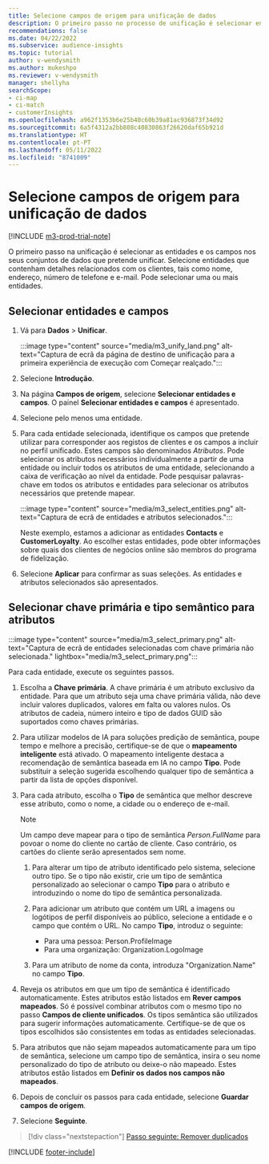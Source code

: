 ```yaml
---
title: Selecione campos de origem para unificação de dados
description: O primeiro passo no processo de unificação é selecionar entidades, atributos, chaves primárias e tipos de semântica para mapear dados para o unified customer profile.
recommendations: false
ms.date: 04/22/2022
ms.subservice: audience-insights
ms.topic: tutorial
author: v-wendysmith
ms.author: mukeshpo
ms.reviewer: v-wendysmith
manager: shellyha
searchScope:
- ci-map
- ci-match
- customerInsights
ms.openlocfilehash: a962f1353b6e25b40c60b39a81ac936873f34d92
ms.sourcegitcommit: 6a5f4312a2bb808c40830863f26620daf65b921d
ms.translationtype: HT
ms.contentlocale: pt-PT
ms.lasthandoff: 05/11/2022
ms.locfileid: "8741009"
---
```

# <a name="select-source-fields-for-data-unification"></a>Selecione campos de origem para unificação de dados

[!INCLUDE [m3-prod-trial-note](includes/m3-prod-trial-note.md)]

O primeiro passo na unificação é selecionar as entidades e os campos nos seus conjuntos de dados que pretende unificar. Selecione entidades que contenham detalhes relacionados com os clientes, tais como nome, endereço, número de telefone e e-mail. Pode selecionar uma ou mais entidades.

## <a name="select-entities-and-fields"></a>Selecionar entidades e campos

1. Vá para **Dados** > **Unificar**.

   :::image type="content" source="media/m3_unify_land.png" alt-text="Captura de ecrã da página de destino de unificação para a primeira experiência de execução com Começar realçado.":::

1. Selecione **Introdução**.

1. Na página **Campos de origem**, selecione **Selecionar entidades e campos**. O painel **Selecionar entidades e campos** é apresentado.

1. Selecione pelo menos uma entidade.

1. Para cada entidade selecionada, identifique os campos que pretende utilizar para corresponder aos registos de clientes e os campos a incluir no perfil unificado. Estes campos são denominados *Atributos*. Pode selecionar os atributos necessários individualmente a partir de uma entidade ou incluir todos os atributos de uma entidade, selecionando a caixa de verificação ao nível da entidade. Pode pesquisar palavras-chave em todos os atributos e entidades para selecionar os atributos necessários que pretende mapear.

   :::image type="content" source="media/m3_select_entities.png" alt-text="Captura de ecrã de entidades e atributos selecionados.":::

   Neste exemplo, estamos a adicionar as entidades **Contacts** e **CustomerLoyalty**. Ao escolher estas entidades, pode obter informações sobre quais dos clientes de negócios online são membros do programa de fidelização.

1. Selecione **Aplicar** para confirmar as suas seleções. As entidades e atributos selecionados são apresentados.

## <a name="select-primary-key-and-semantic-type-for-attributes"></a>Selecionar chave primária e tipo semântico para atributos

   :::image type="content" source="media/m3_select_primary.png" alt-text="Captura de ecrã de entidades selecionadas com chave primária não selecionada." lightbox="media/m3_select_primary.png":::

Para cada entidade, execute os seguintes passos.

1. Escolha a **Chave primária**. A chave primária é um atributo exclusivo da entidade. Para que um atributo seja uma chave primária válida, não deve incluir valores duplicados, valores em falta ou valores nulos. Os atributos de cadeia, número inteiro e tipo de dados GUID são suportados como chaves primárias.

1. Para utilizar modelos de IA para soluções predição de semântica, poupe tempo e melhore a precisão, certifique-se de que o **mapeamento inteligente** está ativado. O mapeamento inteligente destaca a recomendação de semântica baseada em IA no campo **Tipo**. Pode substituir a seleção sugerida escolhendo qualquer tipo de semântica a partir da lista de opções disponível.

1. Para cada atributo, escolha o **Tipo** de semântica que melhor descreve esse atributo, como o nome, a cidade ou o endereço de e-mail.

   > [!NOTE]
   > Um campo deve mapear para o tipo de semântica *Person.FullName* para povoar o nome do cliente no cartão de cliente. Caso contrário, os cartões do cliente serão apresentados sem nome.

   1. Para alterar um tipo de atributo identificado pelo sistema, selecione outro tipo. Se o tipo não existir, crie um tipo de semântica personalizado ao selecionar o campo **Tipo** para o atributo e introduzindo o nome do tipo de semântica personalizada.

   1. Para adicionar um atributo que contém um URL a imagens ou logótipos de perfil disponíveis ao público, selecione a entidade e o campo que contém o URL. No campo **Tipo**, introduz o seguinte:
      - Para uma pessoa: Person.ProfileImage
      - Para uma organização: Organization.LogoImage

   1. Para um atributo de nome da conta, introduza "Organization.Name" no campo **Tipo**.

1. Reveja os atributos em que um tipo de semântica é identificado automaticamente. Estes atributos estão listados em **Rever campos mapeados**. Só é possível combinar atributos com o mesmo tipo no passo **Campos de cliente unificados**. Os tipos semântica são utilizados para sugerir informações automaticamente. Certifique-se de que os tipos escolhidos são consistentes em todas as entidades selecionadas.

1. Para atributos que não sejam mapeados automaticamente para um tipo de semântica, selecione um campo tipo de semântica, insira o seu nome personalizado do tipo de atributo ou deixe-o não mapeado. Estes atributos estão listados em **Definir os dados nos campos não mapeados**.

1. Depois de concluir os passos para cada entidade, selecione **Guardar campos de origem**.

1. Selecione **Seguinte**.

> [!div class="nextstepaction"]
> [Passo seguinte: Remover duplicados](remove-duplicates.md)

[!INCLUDE [footer-include](includes/footer-banner.md)]
